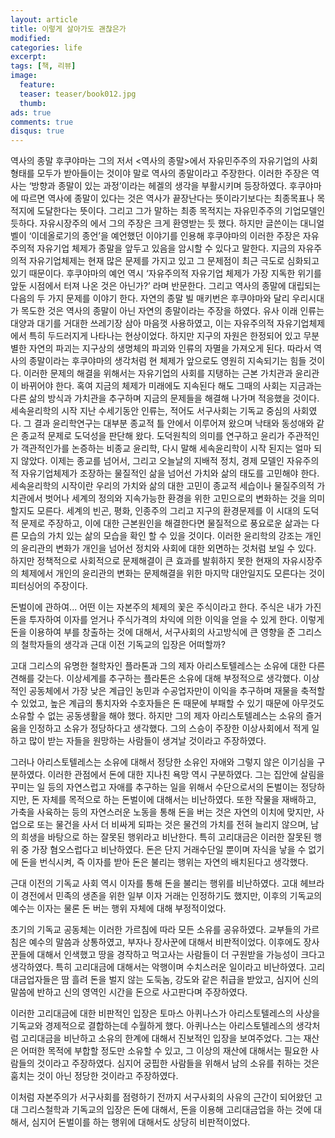 ```yaml
---
layout: article
title: 이렇게 살아가도 괜찮은가
modified:
categories: life
excerpt:
tags: [책, 리뷰]
image:
  feature:
  teaser: teaser/book012.jpg
  thumb:
ads: true
comments: true
disqus: true
---
```



역사의 종말
후쿠야마는 그의 저서 <역사의 종말>에서 자유민주주의 자유기업의 사회형태를 모두가 받아들이는 것이야 말로 역사의 종말이라고 주장한다. 이러한 주장은 역사는 ‘방향과 종말이 있는 과정’이라는 헤겔의 생각을 부활시키며 등장하였다. 후쿠야마에 따르면 역사에 종말이 있다는 것은 역사가 끝장난다는 뜻이라기보다는 최종목표나 목적지에 도달한다는 뜻이다. 그리고 그가 말하는 최종 목적지는 자유민주주의 기업모델인 듯하다. 자유시장주의 에서 그의 주장은 크게 환영받는 듯 했다.
하지만 글쓴이는 대니얼 벨이 ‘이데올로기의 종언’을 예언했던 이야기를 인용해 후쿠야마의 이러한 주장은 자유주의적 자유기업 체제가 종말을 앞두고 있음을 암시할 수 있다고 말한다. 지금의 자유주의적 자유기업체제는 현재 많은 문제를 가지고 있고 그 문제점이 최근 극도로 심화되고 있기 때문이다. 후쿠야마의 예언 역시 ‘자유주의적 자유기업 체제가 가장 지독한 위기를 앞둔 시점에서 터져 나온 것은 아닌가?’ 라며 반문한다. 그리고 역사의 종말에 대립되는 다음의 두 가지 문제를 이야기 한다.
자연의 종말
빌 매키번은 후쿠야마와 달리 우리시대가 목도한 것은 역사의 종말이 아닌 자연의 종말이라는 주장을 하였다. 유사 이래 인류는 대양과 대기를 거대한 쓰레기장 삼아 마음껏 사용하였고, 이는 자유주의적 자유기업체제에서 특히 두드러지게 나타나는 현상이었다. 하지만 지구의 자원은 한정되어 있고 무분별한 자연의 파괴는 지구상의 생명체의 파괴와 인류의 자멸을 가져오게 된다. 따라서 역사의 종말이라는 후쿠야마의 생각처럼 현 체제가 앞으로도 영원히 지속되기는 힘들 것이다. 이러한 문제의 해결을 위해서는 자유기업의 사회를 지탱하는 근본 가치관과 윤리관이 바뀌어야 한다. 혹여 지금의 체제가 미래에도 지속된다 해도 그때의 사회는 지금과는 다른 삶의 방식과 가치관을 추구하며 지금의 문제들을 해결해 나가며 적응했을 것이다. 
세속윤리학의 시작
지난 수세기동안 인류는, 적어도 서구사회는 기독교 중심의 사회였다. 그 결과 윤리학연구는 대부분 종교적 틀 안에서 이루어져 왔으며 낙태와 동성애와 같은 종교적 문제로 도덕성을 판단해 왔다. 도덕원칙의 의미를 연구하고 윤리가 주관적인가 객관적인가를 논증하는 비종교 윤리학, 다시 말해 세속윤리학이 시작 된지는 얼마 되지 않았다. 
이제는 종교를 넘어서, 그리고 오늘날의 지배적 정치, 경제 모델인 자유주의적 자유기업체제가 조장하는 물질적인 삶을 넘어선 가치와 삶의 태도를 고민해야 한다. 세속윤리학의 시작이란 우리의 가치와 삶의 대한 고민이 종교적 세습이나 물질주의적 가치관에서 벗어나 세계의 정의와 지속가능한 환경을 위한 고민으로의 변화하는 것을 의미할지도 모른다. 세계의 빈곤, 평화, 인종주의 그리고 지구의 환경문제를 이 시대의 도덕적 문제로 주장하고, 이에 대한 근본원인을 해결한다면 물질적으로 풍요로운 삶과는 다른 모습의 가치 있는 삶의 모습을 확인 할 수 있을 것이다.
이러한 윤리학의 강조는 개인의 윤리관의 변화가 개인을 넘어선 정치와 사회에 대한 외면하는 것처럼 보일 수 있다. 하지만 정책적으로 사회적으로 문제해결이 큰 효과를 발휘하지 못한 현재의 자유시장주의 체제에서 개인의 윤리관의 변화는 문제해결을 위한 마지막 대안일지도 모른다는 것이 피터싱어의 주장이다.

돈벌이에 관하여...
 어떤 이는 자본주의 체제의 꽃은 주식이라고 한다. 주식은 내가 가진 돈을 투자하여 이자를 얻거나 주식가격의 차익에 의한 이익을 얻을 수 있게 한다. 이렇게 돈을 이용하여 부를 창출하는 것에 대해서, 서구사회의 사고방식에 큰 영향을 준 그리스의 철학자들의 생각과 근대 이전 기독교의 입장은 어떠할까?
 
 고대 그리스의 유명한 철학자인 플라톤과 그의 제자 아리스토텔레스는 소유에 대한 다른 견해를 갖는다. 이상세계를 추구하는 플라톤은 소유에 대해 부정적으로 생각했다. 이상적인 공동체에서 가장 낮은 계급인 농민과 수공업자만이 이익을 추구하며 재물을 축적할 수 있었고, 높은 계급의 통치자와 수호자들은 돈 때문에 부패할 수 있기 때문에 아무것도 소유할 수 없는 공동생활을 해야 했다. 하지만 그의 제자 아리스토텔레스는 소유의 즐거움을 인정하고 소유가 정당하다고 생각했다. 그의 스승이 주장한 이상사회에서 적게 일하고 많이 받는 자들을 원망하는 사람들이 생겨날 것이라고 주장하였다. 

  그러나 아리스토텔레스는 소유에 대해서 정당한 소유인 자애와 그렇지 않은 이기심을 구분하였다. 이러한 관점에서 돈에 대한 지나친 욕망 역시 구분하였다. 그는 집안에 살림을 꾸미는 일 등의 자연스럽고 자애를 추구하는 일을 위해서 수단으로서의 돈벌이는 정당하지만, 돈 자체를 목적으로 하는 돈벌이에 대해서는 비난하였다. 또한 작물을 재배하고, 가축을 사육하는 등의 자연스러운 노동을 통해 돈을 버는 것은 자연의 이치에 맞지만, 사업으로 또는 물건을 사서 더 비싸게 되파는 것은 물건의 가치를 전혀 늘리지 않으며, 남의 희생을 바탕으로 하는 잘못된 행위라고 비난한다. 특히 고리대금은 이러한 잘못된 행위 중 가장 혐오스럽다고 비난하였다. 돈은 단지 거래수단일 뿐이며 자식을 낳을 수 없기에 돈을 번식시켜, 즉 이자를 받아 돈은 불리는 행위는 자연의 배치된다고 생각했다.

  근대 이전의 기독교 사회 역시 이자를 통해 돈을 불리는 행위를 비난하였다. 고대 헤브라이 경전에서 민족의 생존을 위한 일부 이자 거래는 인정하기도 했지만, 이후의 기독교의 예수는 이자는 물론 돈 버는 행위 자체에 대해 부정적이었다.
 
초기의 기독교 공동체는 이러한 가르침에 따라 모든 소유를 공유하였다. 교부들의 가르침은 예수의 말씀과 상통하였고, 부자나 장사꾼에 대해서 비판적이었다. 이후에도 장사꾼들에 대해서 인색했고 땅을 경작하고 먹고사는 사람들이 더 구원받을 가능성이 크다고 생각하였다. 특히 고리대금에 대해서는 악행이며 수치스러운 일이라고 비난하였다. 고리대금업자들은 땀 흘려 돈을 벌지 않는 도둑놈, 강도와 같은 취급을 받았고, 심지어 신의 말씀에 반하고 신의 영역인 시간을 돈으로 사고판다며 주장하였다.

 이러한 고리대금에 대한 비판적인 입장은 토마스 아퀴나스가 아리스토텔레스의 사상을 기독교와 경제적으로 결합하는데 수월하게 했다. 아퀴나스는 아리스토텔레스의 생각처럼 고리대금을 비난하고 소유의 한계에 대해서 진보적인 입장을 보여주었다. 그는 재산은 어떠한 목적에 부합할 정도만 소유할 수 있고, 그 이상의 재산에 대해서는 필요한 사람들의 것이라고 주장하였다. 심지어 궁핍한 사람들을 위해서 남의 소유를 취하는 것은 훔치는 것이 아닌 정당한 것이라고 주장하였다.

 이처럼 자본주의가 서구사회를 점령하기 전까지 서구사회의 사유의 근간이 되어왔던 고대 그리스철학과 기독교의 입장은 돈에 대해서, 돈을 이용해 고리대금업을 하는 것에 대해서, 심지어 돈벌이를 하는 행위에 대해서도 상당히 비판적이었다.